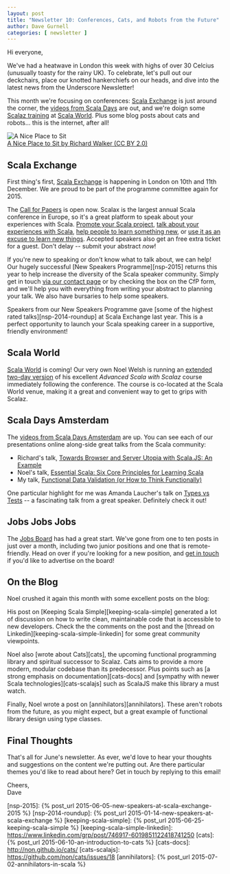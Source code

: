 ```yaml
---
layout: post
title: "Newsletter 10: Conferences, Cats, and Robots from the Future"
author: Dave Gurnell
categories: [ newsletter ]
---
```

Hi everyone,

We've had a heatwave in London this week with highs of over 30 Celcius (unusually toasty for the rainy UK). To celebrate, let's pull out our deckchairs, place our knotted hankerchiefs on our heads, and dive into the latest news from the Underscore Newsletter!

This month we're focusing on conferences: [Scala Exchange][scalax] is just around the corner, the [videos from Scala Days][scala-days-videos] are out, and we're doign some [Scalaz training][scala-world-scalaz] at [Scala World][scala-world]. Plus some blog posts about cats and robots... this is the internet, after all!

<!-- break -->

<div class="captioned">
<img src="/images/blog/2015-07-03-newsletter10.jpg" alt="A Nice Place to Sit">
<div class="caption">
<a href="https://www.flickr.com/photos/richardwalkerphotography/8534271444">A Nice Place to Sit by Richard Walker (CC BY 2.0)</a>
</div>
</div>


## Scala Exchange

First thing's first, [Scala Exchange][scalax] is happening in London on 10th and 11th December. We are proud to be part of the programme committee again for 2015.

The [Call for Papers][scalax-cfp] is open now. Scalax is the largest annual Scala conference in Europe, so it's a great platform to speak about your experiences with Scala. [Promote your Scala project][talk-paulo], [talk about your experiences with Scala][talk-gary], [help people to learn something new][talk-daveb], or [use it as an excuse to learn new things][talk-daveg]. Accepted speakers also get an free extra ticket for a guest. Don't delay -- submit your abstract *now*!

If you're new to speaking or don't know what to talk about, we can help! Our hugely successful [New Speakers Programme][nsp-2015] returns this year to help increase the diversity of the Scala speaker community. Simply get in touch [via our contact page][contact] or by checking the box on the CfP form, and we'll help you with everything from writing your abstract to planning your talk. We also have bursaries to help some speakers.

Speakers from our New Speakers Programme gave [some of the highest rated talks][nsp-2014-roundup] at Scala Exchange last year. This is a perfect opportunity to launch your Scala speaking career in a supportive, friendly environment!

## Scala World

[Scala World][scala-world] is coming! Our very own Noel Welsh is running an [extended two-day version][scala-world-scalaz] of his excellent *Advanced Scala with Scalaz* course immediately following the conference. The course is co-located at the Scala World venue, making it a great and convenient way to get to grips with Scalaz.

## Scala Days Amsterdam

The [videos from Scala Days Amsterdam][scala-days-videos] are up. You can see each of our presentations online along-side great talks from the Scala community:

 - Richard's talk, [Towards Browser and Server Utopia with Scala.JS: An Example][scala-days-richard]
 - Noel's talk, [Essential Scala: Six Core Principles for Learning Scala][scala-days-noel]
 - My talk, [Functional Data Validation (or How to Think Functionally)][scala-days-dave]

One particular highlight for me was Amanda Laucher's talk on [Types vs Tests][scala-days-amanda] -- a fascinating talk from a great speaker. Definitely check it out!

## Jobs Jobs Jobs

The [Jobs Board][jobs] has had a great start. We've gone from one to ten posts in just over a month, including two junior positions and one that is remote-friendly. Head on over if you're looking for a new position, and [get in touch][jobs-form] if you'd like to advertise on the board!

## On the Blog

Noel crushed it again this month with some excellent posts on the blog:

His post on [Keeping Scala Simple][keeping-scala-simple] generated a lot of discussion on how to write clean, maintainable code that is accessible to new developers. Check the the comments on the post and the [thread on Linkedin][keeping-scala-simple-linkedin] for some great community viewpoints.

Noel also [wrote about Cats][cats], the upcoming functional programming library and spiritual successor to Scalaz. Cats aims to provide a more modern, modular codebase than its predecessor. Plus points such as [a strong emphasis on documentation][cats-docs] and [sympathy with newer Scala technologies][cats-scalajs] such as ScalaJS make this library a must watch.

Finally, Noel wrote a post on [annihilators][annihilators]. These aren't robots from the future, as you might expect, but a great example of functional library design using type classes.

## Final Thoughts

That's all for June's newsletter. As ever, we'd love to hear your thoughts and suggestions on the content we're putting out. Are there particular themes you'd like to read about here? Get in touch by replying to this email!

Cheers,<br/>
Dave

[scalax]: http://scala.exchange
[scalax-cfp]: https://docs.google.com/forms/d/1inNbh0rr--eNZeU36ZL9naoHVgleD3wPE7sEXD1UxJY/viewform

[talk-paulo]: https://skillsmatter.com/skillscasts/5850-minecraft-and-scala-creating-a-dsl-to-enable-kids-to-create-minecraft-mods
[talk-gary]: https://skillsmatter.com/skillscasts/5839-playing-with-scala-moving-children-into-scala-and-play-at-the-bbc
[talk-daveb]: https://skillsmatter.com/skillscasts/5838-shopping-around-with-crdts-at-whisk
[talk-daveg]: https://www.parleys.com/tutorial/53a7d2c4e4b0543940d9e542/chapter0/about

[scala-world]: http://scala.world
[scala-world-scalaz]: /events/2015-09-23-advanced-scala.html

[scala-days-videos]: https://www.parleys.com/channel/scala-days-amsterdam-2015
[scala-days-noel]: https://www.parleys.com/tutorial/essential-scala-six-core-principles-learning-scala-1
[scala-days-richard]: https://www.parleys.com/tutorial/towards-browser-server-utopia-scala-js-example-using-crdts
[scala-days-dave]: https://www.parleys.com/tutorial/functional-data-validation-how-think-functionally
[scala-days-amanda]: https://www.parleys.com/tutorial/types-vs-tests-an-epic-battle

[nsp-2015]: {% post_url 2015-06-05-new-speakers-at-scala-exchange-2015 %}
[nsp-2014-roundup]: {% post_url 2015-01-14-new-speakers-at-scala-exchange %}
[keeping-scala-simple]: {% post_url 2015-06-25-keeping-scala-simple %}
[keeping-scala-simple-linkedin]: https://www.linkedin.com/grp/post/746917-6019851122418741250
[cats]: {% post_url 2015-06-10-an-introduction-to-cats %}
[cats-docs]: http://non.github.io/cats/
[cats-scalajs]: https://github.com/non/cats/issues/18
[annihilators]: {% post_url 2015-07-02-annihilators-in-scala %}

[contact]: /contact
[jobs]: /jobs
[jobs-form]: https://docs.google.com/forms/d/1zw5sKHCRllYDkGasUBZWRTJnB-PI43NzvExCfwYIoas/viewform
